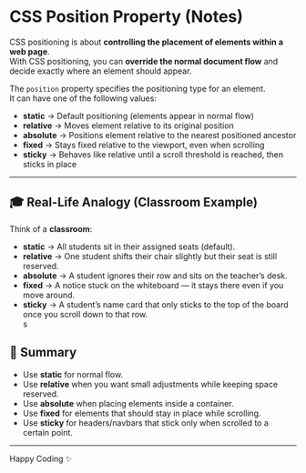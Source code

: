 # CSS Position Property (Notes)

CSS positioning is about **controlling the placement of elements within a web page**.  
With CSS positioning, you can **override the normal document flow** and decide exactly where an element should appear.

The `position` property specifies the positioning type for an element.  
It can have one of the following values:

- **static** → Default positioning (elements appear in normal flow)  
- **relative** → Moves element relative to its original position  
- **absolute** → Positions element relative to the nearest positioned ancestor  
- **fixed** → Stays fixed relative to the viewport, even when scrolling  
- **sticky** → Behaves like relative until a scroll threshold is reached, then sticks in place  

---

## 🎓 Real-Life Analogy (Classroom Example)

Think of a **classroom**:  

- **static** → All students sit in their assigned seats (default).  
- **relative** → One student shifts their chair slightly but their seat is still reserved.  
- **absolute** → A student ignores their row and sits on the teacher’s desk.  
- **fixed** → A notice stuck on the whiteboard — it stays there even if you move around.  
- **sticky** → A student’s name card that only sticks to the top of the board once you scroll down to that row.  
s
## 📌 Summary
- Use **static** for normal flow.  
- Use **relative** when you want small adjustments while keeping space reserved.  
- Use **absolute** when placing elements inside a container.  
- Use **fixed** for elements that should stay in place while scrolling.  
- Use **sticky** for headers/navbars that stick only when scrolled to a certain point.  

---

Happy Coding ✨  
